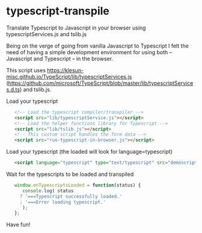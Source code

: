# typescript-transpile
Translate Typescript to Javascript in your browser using typescriptServices.js and tslib.js

Being on the verge of going from vanilla Javascript to Typescript I felt the need of
having a simple development environment for using both – Javascript and Typescript –
in the browser.

This script uses https://klesun-misc.github.io/TypeScript/lib/typescriptServices.js (https://github.com/microsoft/TypeScript/blob/master/lib/typescriptServices.d.ts)
and tslib.js.

Load your typescript
```html
   <!-- Load the typescript compiler/transpiler -->
   <script src="lib/typescriptService.js"></script>
   <!-- Load the helper functions library for Typescript -->
   <script src="lib/tslib.js"></script>
   <!-- This custom script handles the form data -->
   <script src="run-typescript-in-browser.js"></script>
```

Load your typescript (the loaded will look for language=typescript)
```html
   <script language="typescript" type="text/typescript" src="demoscript1.ts"></script>
```

Wait for the typescripts to be loaded and transpiled
```javascript
   window.onTypescriptsLoaded = function(status) {
      console.log( status
	 ? '===Typescript successfully loaded.'
	 : '===Error loading typescript.'
      );
   };

```

Have fun!